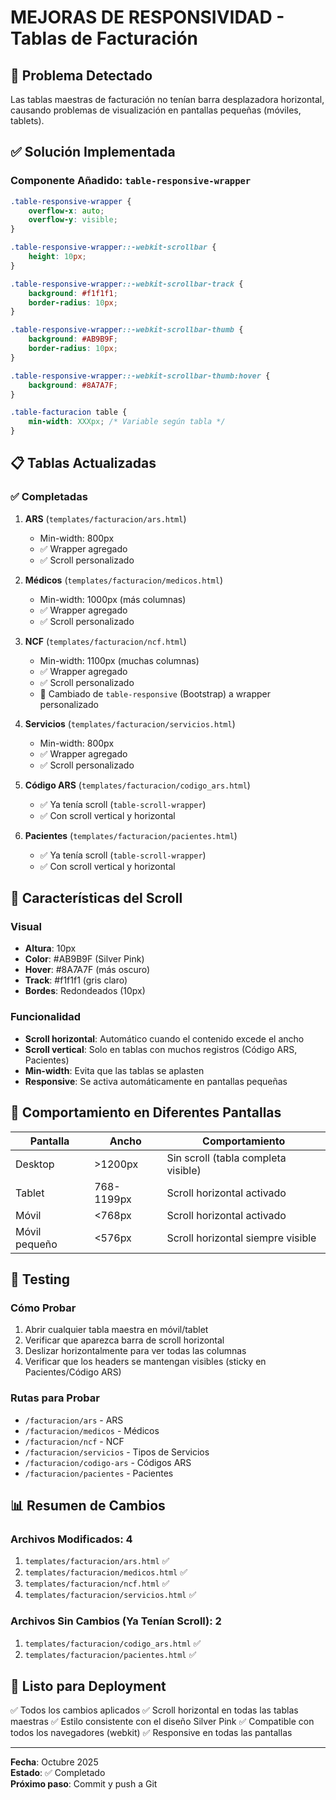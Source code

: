# MEJORAS DE RESPONSIVIDAD - Tablas de Facturación

## 🎯 Problema Detectado
Las tablas maestras de facturación no tenían barra desplazadora horizontal, causando problemas de visualización en pantallas pequeñas (móviles, tablets).

## ✅ Solución Implementada

### Componente Añadido: `table-responsive-wrapper`

```css
.table-responsive-wrapper {
    overflow-x: auto;
    overflow-y: visible;
}

.table-responsive-wrapper::-webkit-scrollbar {
    height: 10px;
}

.table-responsive-wrapper::-webkit-scrollbar-track {
    background: #f1f1f1;
    border-radius: 10px;
}

.table-responsive-wrapper::-webkit-scrollbar-thumb {
    background: #AB9B9F;
    border-radius: 10px;
}

.table-responsive-wrapper::-webkit-scrollbar-thumb:hover {
    background: #8A7A7F;
}

.table-facturacion table {
    min-width: XXXpx; /* Variable según tabla */
}
```

## 📋 Tablas Actualizadas

### ✅ Completadas

1. **ARS** (`templates/facturacion/ars.html`)
   - Min-width: 800px
   - ✅ Wrapper agregado
   - ✅ Scroll personalizado

2. **Médicos** (`templates/facturacion/medicos.html`)
   - Min-width: 1000px (más columnas)
   - ✅ Wrapper agregado
   - ✅ Scroll personalizado

3. **NCF** (`templates/facturacion/ncf.html`)
   - Min-width: 1100px (muchas columnas)
   - ✅ Wrapper agregado
   - ✅ Scroll personalizado
   - 🔄 Cambiado de `table-responsive` (Bootstrap) a wrapper personalizado

4. **Servicios** (`templates/facturacion/servicios.html`)
   - Min-width: 800px
   - ✅ Wrapper agregado
   - ✅ Scroll personalizado

5. **Código ARS** (`templates/facturacion/codigo_ars.html`)
   - ✅ Ya tenía scroll (`table-scroll-wrapper`)
   - ✅ Con scroll vertical y horizontal

6. **Pacientes** (`templates/facturacion/pacientes.html`)
   - ✅ Ya tenía scroll (`table-scroll-wrapper`)
   - ✅ Con scroll vertical y horizontal

## 🎨 Características del Scroll

### Visual
- **Altura**: 10px
- **Color**: #AB9B9F (Silver Pink)
- **Hover**: #8A7A7F (más oscuro)
- **Track**: #f1f1f1 (gris claro)
- **Bordes**: Redondeados (10px)

### Funcionalidad
- **Scroll horizontal**: Automático cuando el contenido excede el ancho
- **Scroll vertical**: Solo en tablas con muchos registros (Código ARS, Pacientes)
- **Min-width**: Evita que las tablas se aplasten
- **Responsive**: Se activa automáticamente en pantallas pequeñas

## 📱 Comportamiento en Diferentes Pantallas

| Pantalla | Ancho | Comportamiento |
|----------|-------|----------------|
| Desktop | >1200px | Sin scroll (tabla completa visible) |
| Tablet | 768-1199px | Scroll horizontal activado |
| Móvil | <768px | Scroll horizontal activado |
| Móvil pequeño | <576px | Scroll horizontal siempre visible |

## 🧪 Testing

### Cómo Probar
1. Abrir cualquier tabla maestra en móvil/tablet
2. Verificar que aparezca barra de scroll horizontal
3. Deslizar horizontalmente para ver todas las columnas
4. Verificar que los headers se mantengan visibles (sticky en Pacientes/Código ARS)

### Rutas para Probar
- `/facturacion/ars` - ARS
- `/facturacion/medicos` - Médicos
- `/facturacion/ncf` - NCF
- `/facturacion/servicios` - Tipos de Servicios
- `/facturacion/codigo-ars` - Códigos ARS
- `/facturacion/pacientes` - Pacientes

## 📊 Resumen de Cambios

### Archivos Modificados: 4
1. `templates/facturacion/ars.html` ✅
2. `templates/facturacion/medicos.html` ✅
3. `templates/facturacion/ncf.html` ✅
4. `templates/facturacion/servicios.html` ✅

### Archivos Sin Cambios (Ya Tenían Scroll): 2
1. `templates/facturacion/codigo_ars.html` ✅
2. `templates/facturacion/pacientes.html` ✅

## 🚀 Listo para Deployment

✅ Todos los cambios aplicados
✅ Scroll horizontal en todas las tablas maestras
✅ Estilo consistente con el diseño Silver Pink
✅ Compatible con todos los navegadores (webkit)
✅ Responsive en todas las pantallas

---

**Fecha**: Octubre 2025  
**Estado**: ✅ Completado  
**Próximo paso**: Commit y push a Git











